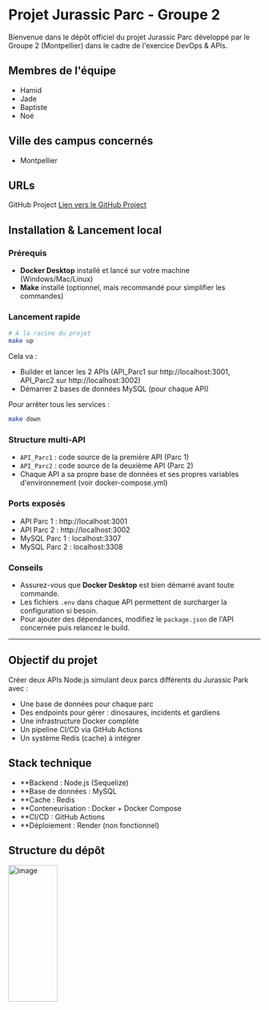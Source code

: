 # Projet Jurassic Parc - Groupe 2

Bienvenue dans le dépôt officiel du projet Jurassic Parc développé par le Groupe 2 (Montpellier) dans le cadre de l'exercice DevOps & APIs.

##  Membres de l'équipe

- Hamid
- Jade
- Baptiste
- Noé

## Ville des campus concernés

- Montpellier


##  URLs

GitHub Project     [Lien vers le GitHub Project](https://github.com/Koruji/Groupe_2-Jurassic_Parc_API)  



##  Installation & Lancement local

### Prérequis
- **Docker Desktop** installé et lancé sur votre machine (Windows/Mac/Linux)
- **Make** installé (optionnel, mais recommandé pour simplifier les commandes)

### Lancement rapide

```bash
# À la racine du projet
make up
```
Cela va :
- Builder et lancer les 2 APIs (API_Parc1 sur http://localhost:3001, API_Parc2 sur http://localhost:3002)
- Démarrer 2 bases de données MySQL (pour chaque API)

Pour arrêter tous les services :
```bash
make down
```

### Structure multi-API
- `API_Parc1` : code source de la première API (Parc 1)
- `API_Parc2` : code source de la deuxième API (Parc 2)
- Chaque API a sa propre base de données et ses propres variables d'environnement (voir docker-compose.yml)

### Ports exposés
- API Parc 1 : http://localhost:3001
- API Parc 2 : http://localhost:3002
- MySQL Parc 1 : localhost:3307
- MySQL Parc 2 : localhost:3308

### Conseils
- Assurez-vous que **Docker Desktop** est bien démarré avant toute commande.
- Les fichiers `.env` dans chaque API permettent de surcharger la configuration si besoin.
- Pour ajouter des dépendances, modifiez le `package.json` de l'API concernée puis relancez le build.

---


##  Objectif du projet

Créer deux APIs Node.js simulant deux parcs différents du Jurassic Park avec :

- Une base de données pour chaque parc
- Des endpoints pour gérer : dinosaures, incidents et gardiens
- Une infrastructure Docker complète 
- Un pipeline CI/CD via GitHub Actions
- Un système Redis (cache) à intégrer


##  Stack technique

- **Backend : Node.js (Sequelize)
- **Base de données : MySQL
- **Cache : Redis
- **Conteneurisation : Docker + Docker Compose
- **CI/CD : GitHub Actions
- **Déploiement : Render (non fonctionnel)


##  Structure du dépôt
<img width="98" height="272" alt="image" src="https://github.com/user-attachments/assets/aefd02a8-dab2-422d-a598-55f4499ef6e0" />



